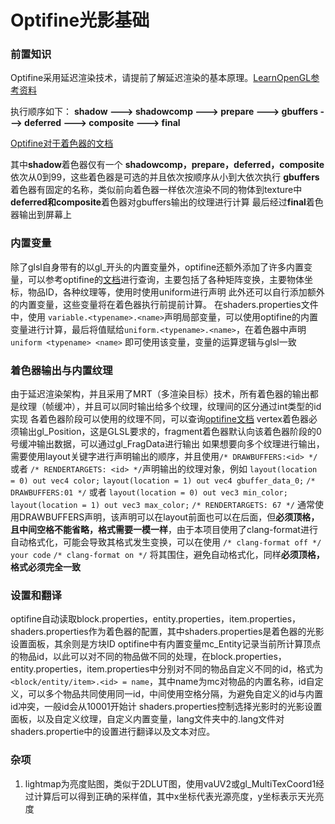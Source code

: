 # Optifine光影基础

### 前置知识

Optifine采用延迟渲染技术，请提前了解延迟渲染的基本原理。[LearnOpenGL参考资料](https://learnopengl-cn.github.io/05%20Advanced%20Lighting/08%20Deferred%20Shading/)

执行顺序如下：
**shadow  --->  shadowcomp  --->  prepare  --->  gbuffers  --->  deferred  --->  composite  --->  final**

[Optifine对于着色器的文档](https://optifine.readthedocs.io/shaders_dev/programs.html)

其中**shadow**着色器仅有一个
**shadowcomp，prepare，deferred，composite**依次从0到99，这些着色器是可选的并且依次按顺序从小到大依次执行
**gbuffers**着色器有固定的名称，类似前向着色器一样依次渲染不同的物体到texture中
**deferred和composite**着色器对gbuffers输出的纹理进行计算
最后经过**final**着色器输出到屏幕上

### 内置变量

除了glsl自身带有的以gl_开头的内置变量外，optifine还额外添加了许多内置变量，可以参考optifine的[文档](https://optifine.readthedocs.io/shaders_dev/uniforms.html)进行查询，主要包括了各种矩阵变换，主要物体坐标，物品ID，各种纹理等，使用时使用uniform进行声明
此外还可以自行添加额外的内置变量，这些变量将在着色器执行前提前计算。
在shaders.properties文件中，使用 `variable.<typename>.<name>`声明局部变量，可以使用optifine的内置变量进行计算，最后将值赋给`uniform.<typename>.<name>`，在着色器中声明 `uniform <typename> <name>` 即可使用该变量，变量的运算逻辑与glsl一致

### 着色器输出与内置纹理

由于延迟渲染架构，并且采用了MRT（多渲染目标）技术，所有着色器的输出都是纹理（帧缓冲），并且可以同时输出给多个纹理，纹理间的区分通过int类型的id实现
各着色器阶段可以使用的纹理不同，可以查询[optifine文档](https://optifine.readthedocs.io/shaders_dev/textures.html)
vertex着色器必须输出gl_Position，这是GLSL要求的，fragment着色器默认向该着色器阶段的0号缓冲输出数据，可以通过gl_FragData进行输出
如果想要向多个纹理进行输出，需要使用layout关键字进行声明输出的顺序，并且使用`/* DRAWBUFFERS:<id> */` 或者 `/* RENDERTARGETS: <id> */`声明输出的纹理对象，例如
`layout(location = 0) out vec4 color;`
`layout(location = 1) out vec4 gbuffer_data_0;`
`/* DRAWBUFFERS:01 */`
或者
`layout(location = 0) out vec3 min_color;`
`layout(location = 1) out vec3 max_color;`
`/* RENDERTARGETS: 67 */`
通常使用DRAWBUFFERS声明，该声明可以在layout前面也可以在后面，但**必须顶格，且中间空格不能省略，格式需要一模一样**，由于本项目使用了clang-format进行自动格式化，可能会导致其格式发生变换，可以在使用
`/* clang-format off */`
`your code`
`/* clang-format on */`
将其围住，避免自动格式化，同样**必须顶格，格式必须完全一致**

### 设置和翻译

optifine自动读取block.properties，entity.properties，item.properties，shaders.properties作为着色器的配置，其中shaders.properties是着色器的光影设置面板，其余则是方块ID
optifine中有内置变量mc_Entity记录当前所计算顶点的物品id，以此可以对不同的物品做不同的处理，在block.properties，entity.properties，item.properties中分别对不同的物品自定义不同的id，格式为`<block/entity/item>.<id> = name`，其中name为mc对物品的内置名称，id自定义，可以多个物品共同使用同一id，中间使用空格分隔，为避免自定义的id与内置id冲突，一般id会从10001开始计
shaders.properties控制选择光影时的光影设置面板，以及自定义纹理，自定义内置变量，lang文件夹中的.lang文件对shaders.propertie中的设置进行翻译以及文本对应。

### 杂项

1. lightmap为亮度贴图，类似于2DLUT图，使用vaUV2或gl_MultiTexCoord1经过计算后可以得到正确的采样值，其中x坐标代表光源亮度，y坐标表示天光亮度
